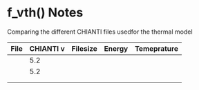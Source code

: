 # f_vth() Notes

Comparing the different CHIANTI files usedfor the thermal model

| File | CHIANTI v | Filesize | Energy | Temeprature |
| --- | ---| --- | --- | --- |
|  | 5.2|  |  |  |
|  | 5.2 | | |  |
|  | |  |  |  |
| | |  | |  |


